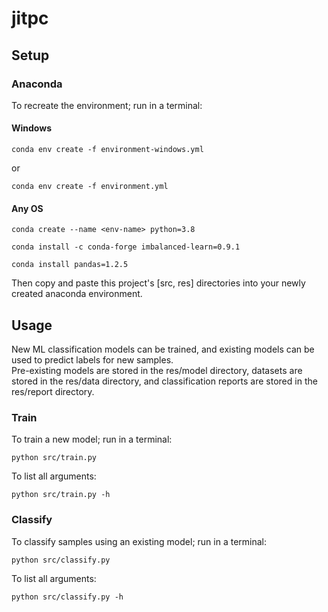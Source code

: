 # jitpc

## Setup

### Anaconda

To recreate the environment; run in a terminal: 

#### Windows

    conda env create -f environment-windows.yml

or

    conda env create -f environment.yml

#### Any OS

    conda create --name <env-name> python=3.8
    
    conda install -c conda-forge imbalanced-learn=0.9.1
    
    conda install pandas=1.2.5

Then copy and paste this project's [src, res] directories into your newly created 
anaconda environment.

## Usage

New ML classification models can be trained, and existing models can be used to predict 
labels for new samples.<br>
Pre-existing models are stored in the res/model directory, 
datasets are stored in the res/data directory, 
and classification reports are stored in the res/report directory.

### Train

To train a new model; run in a terminal:

    python src/train.py

To list all arguments:

    python src/train.py -h

### Classify    

To classify samples using an existing model; run in a terminal: 

    python src/classify.py
    
To list all arguments:

    python src/classify.py -h
    